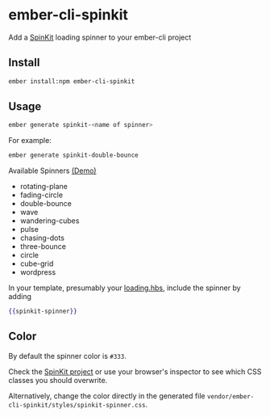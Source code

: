 # ember-cli-spinkit

Add a [SpinKit](https://github.com/tobiasahlin/SpinKit) loading spinner to your ember-cli project

## Install ##

```bash
ember install:npm ember-cli-spinkit
```

## Usage ##

```bash
ember generate spinkit-<name of spinner>
```

For example:
```bash
ember generate spinkit-double-bounce
```
Available Spinners [(Demo)](http://tobiasahlin.com/spinkit/)
- rotating-plane
- fading-circle
- double-bounce
- wave
- wandering-cubes
- pulse
- chasing-dots
- three-bounce
- circle
- cube-grid
- wordpress

In your template, presumably your [loading.hbs](http://emberjs.com/guides/routing/loading-and-error-substates/), include the spinner by adding

```handlebars
{{spinkit-spinner}}
```

## Color ##

By default the spinner color is `#333`.

Check the [SpinKit project](https://github.com/tobiasahlin/SpinKit) or use your browser's inspector to see which CSS classes you should overwrite.

Alternatively, change the color directly in the generated file `vendor/ember-cli-spinkit/styles/spinkit-spinner.css`.
